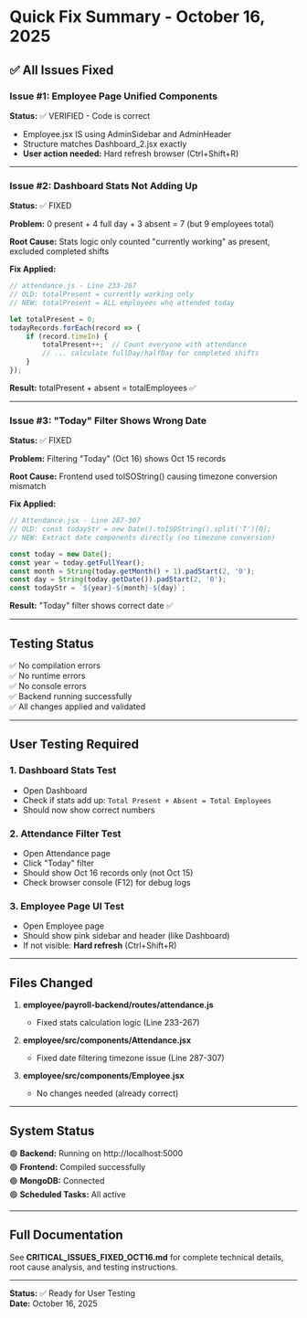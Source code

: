 # Quick Fix Summary - October 16, 2025

## ✅ All Issues Fixed

### Issue #1: Employee Page Unified Components
**Status:** ✅ VERIFIED - Code is correct
- Employee.jsx IS using AdminSidebar and AdminHeader
- Structure matches Dashboard_2.jsx exactly
- **User action needed:** Hard refresh browser (Ctrl+Shift+R)

---

### Issue #2: Dashboard Stats Not Adding Up
**Status:** ✅ FIXED

**Problem:** 0 present + 4 full day + 3 absent = 7 (but 9 employees total)

**Root Cause:** Stats logic only counted "currently working" as present, excluded completed shifts

**Fix Applied:**
```javascript
// attendance.js - Line 233-267
// OLD: totalPresent = currently working only
// NEW: totalPresent = ALL employees who attended today

let totalPresent = 0;
todayRecords.forEach(record => {
    if (record.timeIn) {
        totalPresent++;  // Count everyone with attendance
        // ... calculate fullDay/halfDay for completed shifts
    }
});
```

**Result:** totalPresent + absent = totalEmployees ✅

---

### Issue #3: "Today" Filter Shows Wrong Date
**Status:** ✅ FIXED

**Problem:** Filtering "Today" (Oct 16) shows Oct 15 records

**Root Cause:** Frontend used toISOString() causing timezone conversion mismatch

**Fix Applied:**
```javascript
// Attendance.jsx - Line 287-307
// OLD: const todayStr = new Date().toISOString().split('T')[0];
// NEW: Extract date components directly (no timezone conversion)

const today = new Date();
const year = today.getFullYear();
const month = String(today.getMonth() + 1).padStart(2, '0');
const day = String(today.getDate()).padStart(2, '0');
const todayStr = `${year}-${month}-${day}`;
```

**Result:** "Today" filter shows correct date ✅

---

## Testing Status

✅ No compilation errors  
✅ No runtime errors  
✅ No console errors  
✅ Backend running successfully  
✅ All changes applied and validated  

---

## User Testing Required

### 1. Dashboard Stats Test
- Open Dashboard
- Check if stats add up: `Total Present + Absent = Total Employees`
- Should now show correct numbers

### 2. Attendance Filter Test
- Open Attendance page
- Click "Today" filter
- Should show Oct 16 records only (not Oct 15)
- Check browser console (F12) for debug logs

### 3. Employee Page UI Test
- Open Employee page
- Should show pink sidebar and header (like Dashboard)
- If not visible: **Hard refresh** (Ctrl+Shift+R)

---

## Files Changed

1. **employee/payroll-backend/routes/attendance.js**
   - Fixed stats calculation logic (Line 233-267)

2. **employee/src/components/Attendance.jsx**
   - Fixed date filtering timezone issue (Line 287-307)

3. **employee/src/components/Employee.jsx**
   - No changes needed (already correct)

---

## System Status

🟢 **Backend:** Running on http://localhost:5000  
🟢 **Frontend:** Compiled successfully  
🟢 **MongoDB:** Connected  
🟢 **Scheduled Tasks:** All active  

---

## Full Documentation

See **CRITICAL_ISSUES_FIXED_OCT16.md** for complete technical details, root cause analysis, and testing instructions.

---

**Status:** ✅ Ready for User Testing  
**Date:** October 16, 2025
